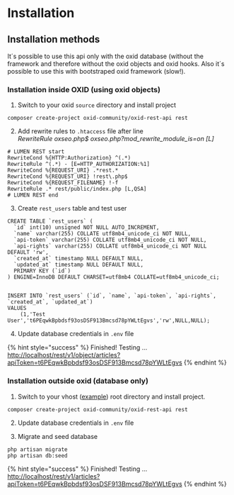 # Installation

## Installation methods

It´s possible to use this api only with the oxid database \(without the framework and therefore without the oxid objects and oxid hooks. Also it´s possible to use this with bootstraped oxid framework \(slow!\).

### Installation inside OXID \(using oxid objects\)

1. Switch to your oxid `source` directory and install project

```text
composer create-project oxid-community/oxid-rest-api rest
```

2. Add rewrite rules to `.htaccess` file after line  
_RewriteRule oxseo.php$ oxseo.php?mod\_rewrite\_module\_is=on \[L\]_

```
# LUMEN REST start
RewriteCond %{HTTP:Authorization} ^(.*)
RewriteRule ^(.*) - [E=HTTP_AUTHORIZATION:%1]
RewriteCond %{REQUEST_URI} .*rest.*
RewriteCond %{REQUEST_URI} !rest\.php$
RewriteCond %{REQUEST_FILENAME} !-f
RewriteRule .* rest/public/index.php [L,QSA]
# LUMEN REST end
```

3. Create `rest_users` table and test user

```text
CREATE TABLE `rest_users` (
  `id` int(10) unsigned NOT NULL AUTO_INCREMENT,
  `name` varchar(255) COLLATE utf8mb4_unicode_ci NOT NULL,
  `api-token` varchar(255) COLLATE utf8mb4_unicode_ci NOT NULL,
  `api-rights` varchar(255) COLLATE utf8mb4_unicode_ci NOT NULL DEFAULT 'rw',
  `created_at` timestamp NULL DEFAULT NULL,
  `updated_at` timestamp NULL DEFAULT NULL,
  PRIMARY KEY (`id`)
) ENGINE=InnoDB DEFAULT CHARSET=utf8mb4 COLLATE=utf8mb4_unicode_ci;


INSERT INTO `rest_users` (`id`, `name`, `api-token`, `api-rights`, `created_at`, `updated_at`)
VALUES
	(1,'Test User','t6PEqwkBpbdsf93osDSF913Bmcsd78pYWLtEgvs','rw',NULL,NULL);
```

4. Update database credentials in `.env` file

{% hint style="success" %}
Finished! Testing ... [http://localhost/rest/v1/object/articles?apiToken=t6PEqwkBpbdsf93osDSF913Bmcsd78pYWLtEgvs](http://localhost/rest/v1/object/articles?apiToken=t6PEqwkBpbdsf93osDSF913Bmcsd78pYWLtEgvs)
{% endhint %}



### Installation outside oxid \(database only\)

1. Switch to your vhost \([example](https://github.com/OXIDprojects/oxid-rest-api/blob/master/docker/container/web/files/000-default.conf)\) root directory and install project. 

```text
composer create-project oxid-community/oxid-rest-api rest
```

2. Update database credentials in `.env` file

3. Migrate and seed database

```text
php artisan migrate
php artisan db:seed
```

{% hint style="success" %}
Finished! Testing ... [http://localhost/rest/v1/articles?apiToken=t6PEqwkBpbdsf93osDSF913Bmcsd78pYWLtEgvs](http://localhost/rest/v1/articles?apiToken=t6PEqwkBpbdsf93osDSF913Bmcsd78pYWLtEgvs)
{% endhint %}



